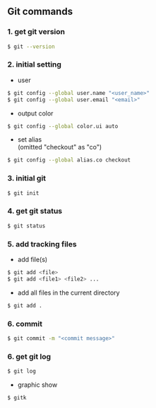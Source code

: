## Git commands
### 1. get git version  
```sh
$ git --version
```  
### 2. initial setting  
- user 
```sh
$ git config --global user.name "<user_name>"
$ git config --global user.email "<email>"
```
- output color
```sh
$ git config --global color.ui auto
```
- set alias  
(omitted "checkout" as "co")
```sh
$ git config --global alias.co checkout
```
  
### 3. initial git 
```sh
$ git init
```
### 4. get git status
```sh
$ git status
```
### 5. add tracking files
- add file(s)
```sh
$ git add <file>
$ git add <file1> <file2> ...
```
- add all files in the current directory
```sh
$ git add .
```
### 6. commit
```sh
$ git commit -m "<commit message>"
```
### 6. get git log
```sh
$ git log
```
- graphic show
```sh
$ gitk
```







